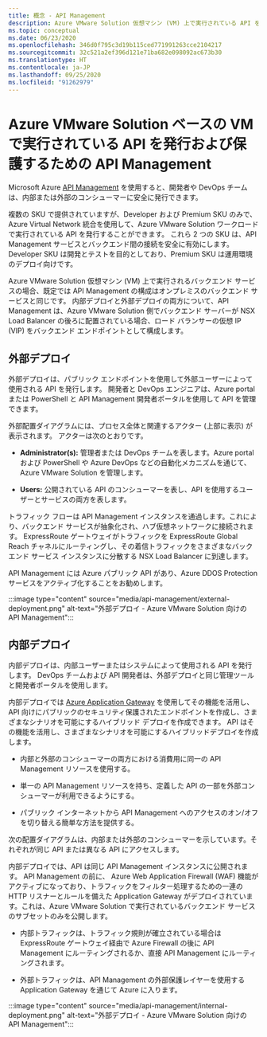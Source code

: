 ```yaml
---
title: 概念 - API Management
description: Azure VMware Solution 仮想マシン (VM) 上で実行されている API を API Management が保護する方法について説明します
ms.topic: conceptual
ms.date: 06/23/2020
ms.openlocfilehash: 346d0f795c3d19b115ced771991263cce2104217
ms.sourcegitcommit: 32c521a2ef396d121e71ba682e098092ac673b30
ms.translationtype: HT
ms.contentlocale: ja-JP
ms.lasthandoff: 09/25/2020
ms.locfileid: "91262979"
---
```

# <a name="api-management-to-publish-and-protect-apis-running-on-azure-vmware-solution-based-vms"></a>Azure VMware Solution ベースの VM で実行されている API を発行および保護するための API Management

Microsoft Azure [API Management](https://azure.microsoft.com/services/api-management/) を使用すると、開発者や DevOps チームは、内部または外部のコンシューマーに安全に発行できます。

複数の SKU で提供されていますが、Developer および Premium SKU のみで、Azure Virtual Network 統合を使用して、Azure VMware Solution ワークロードで実行されている API を発行することができます。 これら 2 つの SKU は、API Management サービスとバックエンド間の接続を安全に有効にします。 Developer SKU は開発とテストを目的としており、Premium SKU は運用環境のデプロイ向けです。

Azure VMware Solution 仮想マシン (VM) 上で実行されるバックエンド サービスの場合、既定では API Management の構成はオンプレミスのバックエンド サービスと同じです。 内部デプロイと外部デプロイの両方について、API Management は、Azure VMware Solution 側でバックエンド サーバーが NSX Load Balancer の後ろに配置されている場合、ロード バランサーの仮想 IP (VIP) をバックエンド エンドポイントとして構成します。

## <a name="external-deployment"></a>外部デプロイ

外部デプロイは、パブリック エンドポイントを使用して外部ユーザーによって使用される API を発行します。 開発者と DevOps エンジニアは、Azure portal または PowerShell と API Management 開発者ポータルを使用して API を管理できます。

外部配置ダイアグラムには、プロセス全体と関連するアクター (上部に表示) が表示されます。 アクターは次のとおりです。

- **Administrator(s):** 管理者または DevOps チームを表します。Azure portal および PowerShell や Azure DevOps などの自動化メカニズムを通じて、Azure VMware Solution を管理します。

- **Users:** 公開されている API のコンシューマーを表し、API を使用するユーザーとサービスの両方を表します。

トラフィック フローは API Management インスタンスを通過します。これにより、バックエンド サービスが抽象化され、ハブ仮想ネットワークに接続されます。 ExpressRoute ゲートウェイがトラフィックを ExpressRoute Global Reach チャネルにルーティングし、その着信トラフィックをさまざまなバックエンド サービス インスタンスに分散する NSX Load Balancer に到達します。

API Management には Azure パブリック API があり、Azure DDOS Protection サービスをアクティブ化することをお勧めします。 

:::image type="content" source="media/api-management/external-deployment.png" alt-text="外部デプロイ - Azure VMware Solution 向けの API Management":::


## <a name="internal-deployment"></a>内部デプロイ

内部デプロイは、内部ユーザーまたはシステムによって使用される API を発行します。 DevOps チームおよび API 開発者は、外部デプロイと同じ管理ツールと開発者ポータルを使用します。

内部デプロイでは [Azure Application Gateway](../api-management/api-management-howto-integrate-internal-vnet-appgateway.md) を使用してその機能を活用し、API 向けにパブリックのセキュリティ保護されたエンドポイントを作成し、さまざまなシナリオを可能にするハイブリッド デプロイを作成できます。  API はその機能を活用し、さまざまなシナリオを可能にするハイブリッドデプロイを作成します。

* 内部と外部のコンシューマーの両方における消費用に同一の API Management リソースを使用する。

* 単一の API Management リソースを持ち、定義した API の一部を外部コンシューマーが利用できるようにする。

* パブリック インターネットから API Management へのアクセスのオン/オフを切り替える簡単な方法を提供する。

次の配置ダイアグラムは、内部または外部のコンシューマーを示しています。それぞれが同じ API または異なる API にアクセスします。

内部デプロイでは、API は同じ API Management インスタンスに公開されます。 API Management の前に、 Azure Web Application Firewall (WAF) 機能がアクティブになっており、トラフィックをフィルター処理するための一連の HTTP リスナーとルールを備えた Application Gateway がデプロイされています。これは、Azure VMware Solution で実行されているバックエンド サービスのサブセットのみを公開します。

* 内部トラフィックは、トラフィック規則が確立されている場合は ExpressRoute ゲートウェイ経由で Azure Firewall の後に API Management にルーティングされるか、直接 API Management にルーティングされます。  

* 外部トラフィックは、API Management の外部保護レイヤーを使用する Application Gateway を通じて Azure に入ります。


:::image type="content" source="media/api-management/internal-deployment.png" alt-text="外部デプロイ - Azure VMware Solution 向けの API Management":::
